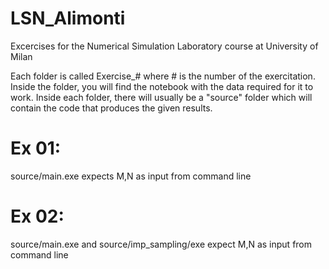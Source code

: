 # LSN_Alimonti
Excercises for the Numerical Simulation Laboratory course at University of Milan

Each folder is called Exercise_# where # is the number of the exercitation.
Inside the folder, you will find the notebook with the data required for it to work.
Inside each folder, there will usually be a "source" folder which will contain the code that produces the given results.

# Ex 01:
  source/main.exe expects M,N as input from command line
# Ex 02:
  source/main.exe and source/imp_sampling/exe expect M,N as input from command line
  
